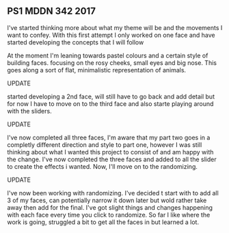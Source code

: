 ## PS1 MDDN 342 2017

I've started thinking more about what my theme will be and the movements I want to confey. With this first attempt I only worked on one face and have started developing the concepts that I will follow

At the moment I'm leaning towards pastel colours and a certain style of building faces. focusing on the rosy cheeks, small eyes and big nose. This goes along a sort of flat, minimalistic representation of animals.

UPDATE

started developing a 2nd face, will still have to go back and add detail but for now I have to move on to the third face and also starte playing around with the sliders.

UPDATE

I've now completed all three faces, I'm aware that my part two goes in a completly different direction and style to part one, however I was still thinking about what I wanted this project to consist of and am happy with the change. I've now completed the three faces and added to all the slider to create the effects i wanted. Now, I'll move on to the randomizing.

UPDATE

I've now been working with randomizing. I've decided t start with to add all 3 of my faces, can potentially narrow it down later but wold rather take away then add for the final. I've got slight things and changes happening with each face every time you click to randomize. So far I like where the work is going, struggled a bit to get all the faces in but learned a lot.